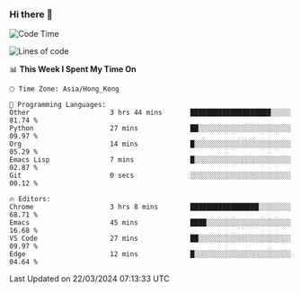 ### Hi there 👋

<!--
**nicehiro/nicehiro** is a ✨ _special_ ✨ repository because its `README.md` (this file) appears on your GitHub profile.

Here are some ideas to get you started:

- 🔭 I’m currently working on ...
- 🌱 I’m currently learning ...
- 👯 I’m looking to collaborate on ...
- 🤔 I’m looking for help with ...
- 💬 Ask me about ...
- 📫 How to reach me: ...
- 😄 Pronouns: ...
- ⚡ Fun fact: ...
-->

<!--START_SECTION:waka-->
![Code Time](http://img.shields.io/badge/Code%20Time-290%20hrs%2056%20mins-blue)

![Lines of code](https://img.shields.io/badge/From%20Hello%20World%20I%27ve%20Written-2.6%20million%20lines%20of%20code-blue)

📊 **This Week I Spent My Time On** 

```text
🕑︎ Time Zone: Asia/Hong_Kong

💬 Programming Languages: 
Other                    3 hrs 44 mins       ████████████████████░░░░░   81.74 % 
Python                   27 mins             ██░░░░░░░░░░░░░░░░░░░░░░░   09.97 % 
Org                      14 mins             █░░░░░░░░░░░░░░░░░░░░░░░░   05.29 % 
Emacs Lisp               7 mins              █░░░░░░░░░░░░░░░░░░░░░░░░   02.87 % 
Git                      0 secs              ░░░░░░░░░░░░░░░░░░░░░░░░░   00.12 % 

🔥 Editors: 
Chrome                   3 hrs 8 mins        █████████████████░░░░░░░░   68.71 % 
Emacs                    45 mins             ████░░░░░░░░░░░░░░░░░░░░░   16.68 % 
VS Code                  27 mins             ██░░░░░░░░░░░░░░░░░░░░░░░   09.97 % 
Edge                     12 mins             █░░░░░░░░░░░░░░░░░░░░░░░░   04.64 % 
```


 Last Updated on 22/03/2024 07:13:33 UTC
<!--END_SECTION:waka-->

